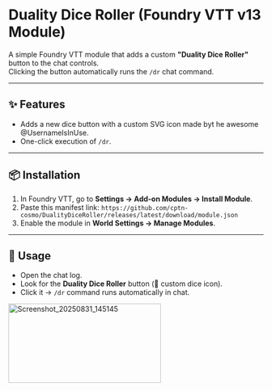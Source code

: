 # Duality Dice Roller (Foundry VTT v13 Module)

A simple Foundry VTT module that adds a custom **"Duality Dice Roller"** button to the chat controls.  
Clicking the button automatically runs the `/dr` chat command.

---

## ✨ Features
- Adds a new dice button with a custom SVG icon made byt he awesome @UsernameIsInUse.
- One-click execution of `/dr`.

---

## 📦 Installation

1. In Foundry VTT, go to **Settings → Add-on Modules → Install Module**.
2. Paste this manifest link: `https://github.com/cptn-cosmo/DualityDiceRoller/releases/latest/download/module.json`
3. Enable the module in **World Settings → Manage Modules**.

---

## 🔨 Usage
- Open the chat log.
- Look for the **Duality Dice Roller** button (🎲 custom dice icon).
- Click it → `/dr` command runs automatically in chat.

<img width="301" height="157" alt="Screenshot_20250831_145145" src="https://github.com/user-attachments/assets/b828013b-e59a-4b65-968e-dfacbc113a56" />
